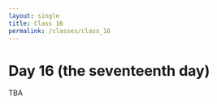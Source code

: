```yaml
---
layout: single
title: Class 16
permalink: /classes/class_16
---
```


# Day 16 (the seventeenth day)

TBA
